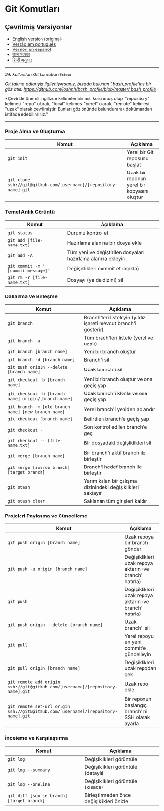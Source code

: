 Git Komutları
============

## Çevrilmiş Versiyonlar
- [English version (original)](README.md)
- [Versão em português](READMEpt.md)
- [Versión en español](READMEes.md)
- [বাংলা সংস্করণ](READMEbn.md)
- [हिन्दी अनुवाद](READMEhi.md)

___

_Sık kullanılan Git komutları listesi_

*Git takma adlarıyla ilgileniyorsanız, burada bulunan '.bash_profile'ine bir göz atın: https://github.com/joshnh/bash_profile/blob/master/.bash_profile*

*Çeviride önemli İngilizce kelimelerinin aslı korunmuş olup, "repository" kelimesi "repo" olarak, "local" kelimesi "yerel" olarak, "remote" kelimesi "uzak" olarak çevrilmiştir. Bunları göz önünde bulundurarak dokümandan istifade edebilirsiniz."

------

### Proje Alma ve Oluşturma

| Komut | Açıklama |
| ------- | ----------- |
| `git init` | Yerel bir Git reposunu başlat |
| `git clone ssh://git@github.com/[username]/[repository-name].git` | Uzak bir reponun yerel bir kopyasını oluştur |

### Temel Anlık Görüntü

| Komut | Açıklama |
| ------- | ----------- |
| `git status` | Durumu kontrol et |
| `git add [file-name.txt]` | Hazırlama alanına bir dosya ekle |
| `git add -A` | Tüm yeni ve değiştirilen dosyaları hazırlama alanına ekleyin |
| `git commit -m "[commit message]"` | Değişiklikleri commit et (açıkla) |
| `git rm -r [file-name.txt]` | Dosyayı (ya da dizini) sil |

### Dallanma ve Birleşme

| Komut | Açıklama |
| ------- | ----------- |
| `git branch` | Bracnh'leri listeleyin (yıldız işareti mevcut branch'i gösterir) |
| `git branch -a` | Tüm brach'leri listele (yerel ve uzak) |
| `git branch [branch name]` | Yeni bir branch oluştur |
| `git branch -d [branch name]` | Branch'i sil |
| `git push origin --delete [branch name]` | Uzak branch'i sil |
| `git checkout -b [branch name]` | Yeni bir branch oluştur ve ona geçiş yap |
| `git checkout -b [branch name] origin/[branch name]` | Uzak branch'i klonla ve ona geçiş yap |
| `git branch -m [old branch name] [new branch name]` | Yerel branch'i yeniden adlandır |
| `git checkout [branch name]` | Belirtilen branch'e geçiş yap |
| `git checkout -` | Son kontrol edilen branch'e geç |
| `git checkout -- [file-name.txt]` | Bir dosyadaki değişiklikleri sil |
| `git merge [branch name]` | Bir branch'i aktif branch ile birleştir |
| `git merge [source branch] [target branch]` | Branch'i hedef branch ile birleştir |
| `git stash` | Yarım kalan bir çalışma dizinindeki değişiklikleri saklayın |
| `git stash clear` | Saklanan tüm girişleri kaldır |

### Projeleri Paylaşma ve Güncelleme

| Komut | Açıklama |
| ------- | ----------- |
| `git push origin [branch name]` | Uzak repoya bir branch gönder |
| `git push -u origin [branch name]` | Değişiklikleri uzak repoya aktarın (ve branch'i hatırla) |
| `git push` | Değişiklikleri uzak repoya aktarın (ve branch'i hatırla) |
| `git push origin --delete [branch name]` | Uzak branch'i sil |
| `git pull` | Yerel repoyu en yeni commit'e güncelleyin |
| `git pull origin [branch name]` | Değişiklikleri uzak repodan çek |
| `git remote add origin ssh://git@github.com/[username]/[repository-name].git` | Uzak repo ekle |
| `git remote set-url origin ssh://git@github.com/[username]/[repository-name].git` | Bir reponun başlangıç branch'ini SSH olarak ayarla |

### İnceleme ve Karşılaştırma

| Komut | Açıklama |
| ------- | ----------- |
| `git log` | Değişiklikleri görüntüle |
| `git log --summary` | Değişiklikleri görüntüle (detaylı) |
| `git log --oneline` | Değişiklikleri görüntüle (kısaca) |
| `git diff [source branch] [target branch]` | Birleştirmeden önce değişiklikleri önizle |
